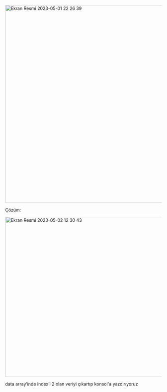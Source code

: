 <img width="638" alt="Ekran Resmi 2023-05-01 22 26 39" src="https://user-images.githubusercontent.com/96841321/235515823-444a4e06-5caf-4050-a4ef-5524de6f6528.png">


Çözüm:

<img width="516" alt="Ekran Resmi 2023-05-02 12 30 43" src="https://user-images.githubusercontent.com/96841321/235631187-07f8fd50-0600-4370-8b75-7910a4fd4af6.png">


data array’inde index’i 2 olan veriyi çıkartıp konsol'a yazdırıyoruz
